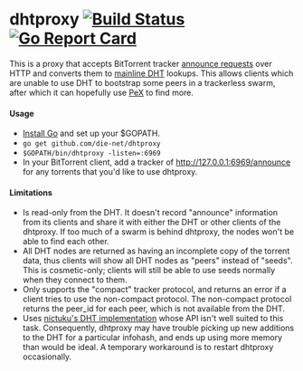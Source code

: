 # dhtproxy [![Build Status](https://github.com/die-net/dhtproxy/actions/workflows/go-test.yml/badge.svg)](https://github.com/die-net/dhtproxy/actions/workflows/go-test.yml) [![Go Report Card](https://goreportcard.com/badge/github.com/die-net/dhtproxy)](https://goreportcard.com/report/github.com/die-net/dhtproxy)

This is a proxy that accepts BitTorrent tracker [announce requests](https://wiki.theory.org/BitTorrent_Tracker_Protocol) over HTTP and converts them to [mainline DHT](https://en.wikipedia.org/wiki/Mainline_DHT) lookups.  This allows clients which are unable to use DHT to bootstrap some peers in a trackerless swarm, after which it can hopefully use [PeX](https://en.wikipedia.org/wiki/Peer_exchange) to find more.

#### Usage

* [Install Go](https://golang.org/doc/install) and set up your $GOPATH.
* ```go get github.com/die-net/dhtproxy```
* ```$GOPATH/bin/dhtproxy -listen=:6969```
* In your BitTorrent client, add a tracker of http://127.0.0.1:6969/announce for any torrents that you'd like to use dhtproxy.

#### Limitations

* Is read-only from the DHT.  It doesn't record "announce" information from its clients and share it with either the DHT or other clients of the dhtproxy.  If too much of a swarm is behind dhtproxy, the nodes won't be able to find each other.
* All DHT nodes are returned as having an incomplete copy of the torrent data, thus clients will show all DHT nodes as "peers" instead of "seeds". This is cosmetic-only; clients will still be able to use seeds normally when they connect to them.
* Only supports the "compact" tracker protocol, and returns an error if a client tries to use the non-compact protocol. The non-compact protocol returns the peer_id for each peer, which is not available from the DHT.
* Uses [nictuku's DHT implementation](https://github.com/nictuku/dht) whose API isn't well suited to this task. Consequently, dhtproxy may have trouble picking up new additions to the DHT for a particular infohash, and ends up using more memory than would be ideal. A temporary workaround is to restart dhtproxy occasionally.
